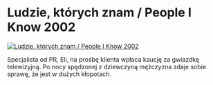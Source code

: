 Ludzie, których znam / People I Know 2002 
=============
[![Ludzie, których znam / People I Know 2002 ](http://vidos.pl/images/player.gif)](http://vidos.pl/ludzie-ktorych-znam-people-i-know-2002)

 Specjalista od PR, Eli, na prośbę klienta wpłaca kaucję za gwiazdkę telewizyjną. Po nocy spędzonej z dziewczyną mężczyzna zdaje sobie sprawę, że jest w dużych kłopotach.
